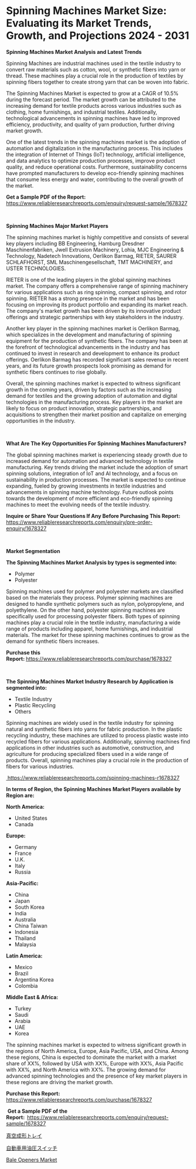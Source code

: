 <p><h1>Spinning Machines Market Size: Evaluating its Market Trends, Growth, and Projections 2024 - 2031</h1></p><p><strong>Spinning Machines Market Analysis and Latest Trends</strong></p>
<p><p>Spinning Machines are industrial machines used in the textile industry to convert raw materials such as cotton, wool, or synthetic fibers into yarn or thread. These machines play a crucial role in the production of textiles by spinning fibers together to create strong yarn that can be woven into fabric. </p><p>The Spinning Machines Market is expected to grow at a CAGR of 10.5% during the forecast period. The market growth can be attributed to the increasing demand for textile products across various industries such as clothing, home furnishings, and industrial textiles. Additionally, technological advancements in spinning machines have led to improved efficiency, productivity, and quality of yarn production, further driving market growth.</p><p>One of the latest trends in the spinning machines market is the adoption of automation and digitalization in the manufacturing process. This includes the integration of Internet of Things (IoT) technology, artificial intelligence, and data analytics to optimize production processes, improve product quality, and reduce operational costs. Furthermore, sustainability concerns have prompted manufacturers to develop eco-friendly spinning machines that consume less energy and water, contributing to the overall growth of the market.</p></p>
<p><strong>Get a Sample PDF of the Report:&nbsp;</strong> <a href="https://www.reliableresearchreports.com/enquiry/request-sample/1678327">https://www.reliableresearchreports.com/enquiry/request-sample/1678327</a></p>
<p>&nbsp;</p>
<p><strong>Spinning Machines Major Market Players</strong></p>
<p><p>The spinning machines market is highly competitive and consists of several key players including BB Engineering, Hamburg Dresdner Maschinenfabriken, Jwell Extrusion Machinery, Lohia, MJC Engineering & Technology, Nadetech Innovations, Oerlikon Barmag, RIETER, SAURER SCHLAFHORST, SML Maschinengesellschaft, TMT MACHINERY, and USTER TECHNOLOGIES.</p><p>RIETER is one of the leading players in the global spinning machines market. The company offers a comprehensive range of spinning machinery for various applications such as ring spinning, compact spinning, and rotor spinning. RIETER has a strong presence in the market and has been focusing on improving its product portfolio and expanding its market reach. The company's market growth has been driven by its innovative product offerings and strategic partnerships with key stakeholders in the industry.</p><p>Another key player in the spinning machines market is Oerlikon Barmag, which specializes in the development and manufacturing of spinning equipment for the production of synthetic fibers. The company has been at the forefront of technological advancements in the industry and has continued to invest in research and development to enhance its product offerings. Oerlikon Barmag has recorded significant sales revenue in recent years, and its future growth prospects look promising as demand for synthetic fibers continues to rise globally.</p><p>Overall, the spinning machines market is expected to witness significant growth in the coming years, driven by factors such as the increasing demand for textiles and the growing adoption of automation and digital technologies in the manufacturing process. Key players in the market are likely to focus on product innovation, strategic partnerships, and acquisitions to strengthen their market position and capitalize on emerging opportunities in the industry.</p></p>
<p>&nbsp;</p>
<p><strong>What Are The Key Opportunities For Spinning Machines Manufacturers?</strong></p>
<p><p>The global spinning machines market is experiencing steady growth due to increased demand for automation and advanced technology in textile manufacturing. Key trends driving the market include the adoption of smart spinning solutions, integration of IoT and AI technology, and a focus on sustainability in production processes. The market is expected to continue expanding, fueled by growing investments in textile industries and advancements in spinning machine technology. Future outlook points towards the development of more efficient and eco-friendly spinning machines to meet the evolving needs of the textile industry.</p></p>
<p><strong>Inquire or Share Your Questions If Any Before Purchasing This Report:</strong> <a href="https://www.reliableresearchreports.com/enquiry/pre-order-enquiry/1678327">https://www.reliableresearchreports.com/enquiry/pre-order-enquiry/1678327</a></p>
<p>&nbsp;</p>
<p><strong>Market Segmentation</strong></p>
<p><strong>The Spinning Machines Market Analysis by types is segmented into:</strong></p>
<p><ul><li>Polymer</li><li>Polyester</li></ul></p>
<p><p>Spinning machines used for polymer and polyester markets are classified based on the materials they process. Polymer spinning machines are designed to handle synthetic polymers such as nylon, polypropylene, and polyethylene. On the other hand, polyester spinning machines are specifically used for processing polyester fibers. Both types of spinning machines play a crucial role in the textile industry, manufacturing a wide range of products including apparel, home furnishings, and industrial materials. The market for these spinning machines continues to grow as the demand for synthetic fibers increases.</p></p>
<p><strong>Purchase this Report:&nbsp;</strong><a href="https://www.reliableresearchreports.com/purchase/1678327">https://www.reliableresearchreports.com/purchase/1678327</a></p>
<p>&nbsp;</p>
<p><strong>The Spinning Machines Market Industry Research by Application is segmented into:</strong></p>
<p><ul><li>Textile Industry</li><li>Plastic Recycling</li><li>Others</li></ul></p>
<p><p>Spinning machines are widely used in the textile industry for spinning natural and synthetic fibers into yarns for fabric production. In the plastic recycling industry, these machines are utilized to process plastic waste into recycled fibers for various applications. Additionally, spinning machines find applications in other industries such as automotive, construction, and agriculture for producing specialized fibers used in a wide range of products. Overall, spinning machines play a crucial role in the production of fibers for various industries.</p></p>
<p><a href="https://www.reliableresearchreports.com/spinning-machines-r1678327">&nbsp;https://www.reliableresearchreports.com/spinning-machines-r1678327</a></p>
<p><strong>In terms of Region, the Spinning Machines Market Players available by Region are:</strong></p>
<p>
    <p> <strong> North America: </strong>
        <ul>
            <li>United States</li>
            <li>Canada</li>
        </ul>
        </p> 
    <p> <strong> Europe: </strong>
        <ul>
            <li>Germany</li>
            <li>France</li>
            <li>U.K.</li>
            <li>Italy</li>
            <li>Russia</li>
        </ul>
        </p> 
    <p> <strong> Asia-Pacific: </strong>
        <ul>
            <li>China</li>
            <li>Japan</li>
            <li>South Korea</li>
            <li>India</li>
            <li>Australia</li>
            <li>China Taiwan</li>
            <li>Indonesia</li>
            <li>Thailand</li>
            <li>Malaysia</li>
        </ul>
        </p> 
    <p> <strong> Latin America: </strong>
        <ul>
            <li>Mexico</li>
            <li>Brazil</li>
            <li>Argentina Korea</li>
            <li>Colombia</li>
        </ul>
        </p> 
    <p> <strong> Middle East & Africa: </strong>
        <ul>
            <li>Turkey</li>
            <li>Saudi</li>
            <li>Arabia</li>
            <li>UAE</li>
            <li>Korea</li>
        </ul>
    </p>
    </p>
<p><p>The spinning machines market is expected to witness significant growth in the regions of North America, Europe, Asia Pacific, USA, and China. Among these regions, China is expected to dominate the market with a market share of XX%, followed by USA with XX%, Europe with XX%, Asia Pacific with XX%, and North America with XX%. The growing demand for advanced spinning technologies and the presence of key market players in these regions are driving the market growth.</p></p>
<p><strong>Purchase this Report: </strong><a href="https://www.reliableresearchreports.com/purchase/1678327">https://www.reliableresearchreports.com/purchase/1678327</a></p>
<p>&nbsp;<strong>Get a Sample PDF of the Report:&nbsp;&nbsp;</strong><a href="https://www.reliableresearchreports.com/enquiry/request-sample/1678327">https://www.reliableresearchreports.com/enquiry/request-sample/1678327</a></p>
<p><strong></strong></p>
<p><p><a href="https://github.com/KaydenJohns1964/Market-Research-Report-List-1/blob/main/963242931819.md">真空成形トレイ</a></p><p><a href="https://github.com/marbadji/Market-Research-Report-List-1/blob/main/307778831818.md">自動車用油圧スイッチ</a></p><p><a href="https://github.com/mancsybtousav/Market-Research-Report-List-2/blob/main/bale-openers-market.md">Bale Openers Market</a></p></p>